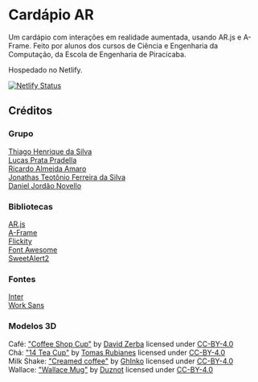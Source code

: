 # Cardápio AR
Um cardápio com interações em realidade aumentada, usando AR.js e A-Frame.
Feito por alunos dos cursos de Ciência e Engenharia da Computação, da Escola de Engenharia de Piracicaba.

Hospedado no Netlify.

[![Netlify Status](https://api.netlify.com/api/v1/badges/ffe1faa7-37ce-4531-9f8a-bbc7d29bfacf/deploy-status)](https://app.netlify.com/sites/cardapio-ar/deploys)

## Créditos
### Grupo
[Thiago Henrique da Silva](https://github.com/Bygrilinho)  
[Lucas Prata Pradella](https://github.com/pradellalpz)  
[Ricardo Almeida Amaro](https://github.com/Riccks)  
[Jonathas Teotônio Ferreira da Silva](https://github.com/Preto4k)  
[Daniel Jordão Novello](https://github.com/DaniNovello)
### Bibliotecas
[AR.js](https://ar-js-org.github.io/AR.js-Docs/)  
[A-Frame](https://aframe.io/)  
[Flickity](https://flickity.metafizzy.co/)  
[Font Awesome](https://fontawesome.com/)  
[SweetAlert2](https://sweetalert2.github.io/)
### Fontes
[Inter](https://fonts.google.com/specimen/Inter)  
[Work Sans](https://fonts.google.com/specimen/Work+Sans)
### Modelos 3D
Café: ["Coffee Shop Cup"](https://sketchfab.com/3d-models/coffee-shop-cup-37e6805f2b7a4158a1d61fe75f8e2a33) by [David Zerba](https://sketchfab.com/DavidZerba) licensed under [CC-BY-4.0](https://creativecommons.org/licenses/by/4.0/)  
Chá: ["14 Tea Cup"](https://sketchfab.com/3d-models/14-tea-cup-77e5bdbe069a41e4a1354f67b1f7bd2a) by [Tomas Rubianes](https://sketchfab.com/rasamot) licensed under [CC-BY-4.0](https://creativecommons.org/licenses/by/4.0/)  
Milk Shake: ["Creamed coffee"](https://sketchfab.com/3d-models/creamed-coffee-c8954abbb95543478bcc61d9b08890ff) by [GhInko](https://sketchfab.com/GhInko) licensed under [CC-BY-4.0](https://creativecommons.org/licenses/by/4.0/)  
Wallace: ["Wallace Mug"](https://sketchfab.com/3d-models/wallace-mug-7433fdb49fed4aea9210a841c30aa62c) by [Duznot](https://sketchfab.com/duz_vr) licensed under [CC-BY-4.0](https://creativecommons.org/licenses/by/4.0/)